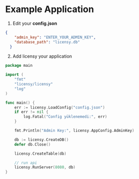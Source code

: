 # Example Application

1. Edit your **config.json**

```json
{
    "admin_key": "ENTER_YOUR_ADMIN_KEY",
    "database_path": "licensy.db"
  }
```

2. Add licensy your application

```go
package main

import (
	"fmt"
	"licensy/licensy"
	"log"
)

func main() {
	err := licensy.LoadConfig("config.json")
	if err != nil {
		log.Fatal("Config yüklenemedi:", err)
	}

	fmt.Println("Admin Key:", licensy.AppConfig.AdminKey)

	db := licensy.CreateDB()
	defer db.Close()

	licensy.CreateTable(db)

	// run api
	licensy.RunServer(8080, db)
}

```